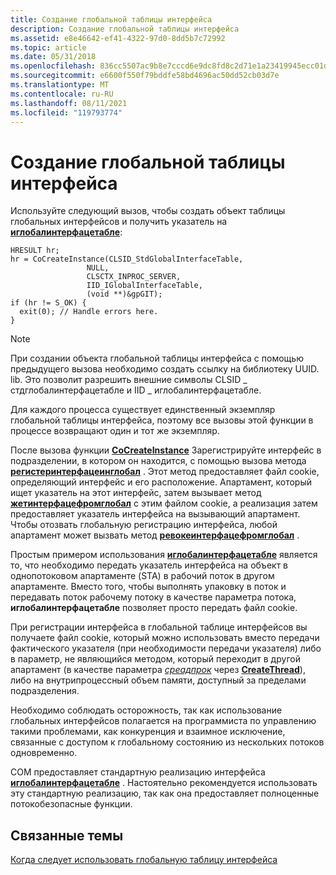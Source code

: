 ```yaml
---
title: Создание глобальной таблицы интерфейса
description: Создание глобальной таблицы интерфейса
ms.assetid: e8e46642-ef41-4322-97d0-8dd5b7c72992
ms.topic: article
ms.date: 05/31/2018
ms.openlocfilehash: 836cc5507ac9b8e7cccd6e9dc8fd8c2d71e1a23419945ecc01d35b3978940124
ms.sourcegitcommit: e6600f550f79bddfe58bd4696ac50dd52cb03d7e
ms.translationtype: MT
ms.contentlocale: ru-RU
ms.lasthandoff: 08/11/2021
ms.locfileid: "119793774"
---
```

# <a name="creating-the-global-interface-table"></a>Создание глобальной таблицы интерфейса

Используйте следующий вызов, чтобы создать объект таблицы глобальных интерфейсов и получить указатель на [**иглобалинтерфацетабле**](/windows/desktop/api/ObjIdl/nn-objidl-iglobalinterfacetable):

``` syntax
HRESULT hr;
hr = CoCreateInstance(CLSID_StdGlobalInterfaceTable,
                 NULL,
                 CLSCTX_INPROC_SERVER,
                 IID_IGlobalInterfaceTable,
                 (void **)&gpGIT);
if (hr != S_OK) {
  exit(0); // Handle errors here.
}
```

> [!Note]  
> При создании объекта глобальной таблицы интерфейса с помощью предыдущего вызова необходимо создать ссылку на библиотеку UUID. lib. Это позволит разрешить внешние символы CLSID \_ стдглобалинтерфацетабле и IID \_ иглобалинтерфацетабле.

 

Для каждого процесса существует единственный экземпляр глобальной таблицы интерфейса, поэтому все вызовы этой функции в процессе возвращают один и тот же экземпляр.

После вызова функции [**CoCreateInstance**](/windows/desktop/api/combaseapi/nf-combaseapi-cocreateinstance) Зарегистрируйте интерфейс в подразделении, в котором он находится, с помощью вызова метода [**регистеринтерфацеинглобал**](/windows/win32/api/objidl/nf-objidl-iglobalinterfacetable-registerinterfaceinglobal) . Этот метод предоставляет файл cookie, определяющий интерфейс и его расположение. Апартамент, который ищет указатель на этот интерфейс, затем вызывает метод [**жетинтерфацефромглобал**](/windows/win32/api/objidl/nf-objidl-iglobalinterfacetable-getinterfacefromglobal) с этим файлом cookie, а реализация затем предоставляет указатель интерфейса на вызывающий апартамент. Чтобы отозвать глобальную регистрацию интерфейса, любой апартамент может вызвать метод [**ревокеинтерфацефромглобал**](/windows/win32/api/objidl/nf-objidl-iglobalinterfacetable-revokeinterfacefromglobal) .

Простым примером использования [**иглобалинтерфацетабле**](/windows/desktop/api/ObjIdl/nn-objidl-iglobalinterfacetable) является то, что необходимо передать указатель интерфейса на объект в однопотоковом апартаменте (STA) в рабочий поток в другом апартаменте. Вместо того, чтобы выполнять упаковку в поток и передавать поток рабочему потоку в качестве параметра потока, **иглобалинтерфацетабле** позволяет просто передать файл cookie.

При регистрации интерфейса в глобальной таблице интерфейсов вы получаете файл cookie, который можно использовать вместо передачи фактического указателя (при необходимости передачи указателя) либо в параметр, не являющийся методом, который переходит в другой апартамент (в качестве параметра [*среадпрок*](/previous-versions/windows/desktop/legacy/ms686736(v=vs.85)) через [**CreateThread**](/windows/desktop/api/processthreadsapi/nf-processthreadsapi-createthread)), либо на внутрипроцессный объем памяти, доступный за пределами подразделения.

Необходимо соблюдать осторожность, так как использование глобальных интерфейсов полагается на программиста по управлению такими проблемами, как конкуренция и взаимное исключение, связанные с доступом к глобальному состоянию из нескольких потоков одновременно.

COM предоставляет стандартную реализацию интерфейса [**иглобалинтерфацетабле**](/windows/desktop/api/ObjIdl/nn-objidl-iglobalinterfacetable) . Настоятельно рекомендуется использовать эту стандартную реализацию, так как она предоставляет полноценные потокобезопасные функции.

## <a name="related-topics"></a>Связанные темы

<dl> <dt>

[Когда следует использовать глобальную таблицу интерфейса](when-to-use-the-global-interface-table.md)
</dt> </dl>

 

 